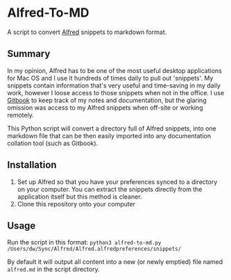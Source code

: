 # Alfred-To-MD
A script to convert [Alfred](https://www.alfredapp.com/) snippets to markdown format.

## Summary
In my opinion, Alfred has to be one of the most useful desktop applications for Mac OS and I use it hundreds of times daily to pull out 'snippets'. My snippets contain information that's very useful and time-saving in my daily work, however I loose access to those snippets when not in the office.
I use [Gitbook](https://github.com/GitbookIO/gitbook) to keep track of my notes and documentation, but the glaring omission was access to my Alfred snippets when off-site or working remotely.

This Python script will convert a directory full of Alfred snippets, into one markdown file that can be then easily imported into any documentation collation tool (such as Gitbook).

## Installation
1. Set up Alfred so that you have your preferences synced to a directory on your computer. You can extract the snippets directly from the application itself but this method is cleaner.
2. Clone this repository onto your computer

## Usage

Run the script in this format:
`python3 alfred-to-md.py /Users/dw/Sync/Alfred/Alfred.alfredpreferences/snippets/`

By default it will output all content into a new (or newly emptied) file named `alfred.md` in the script directory.

